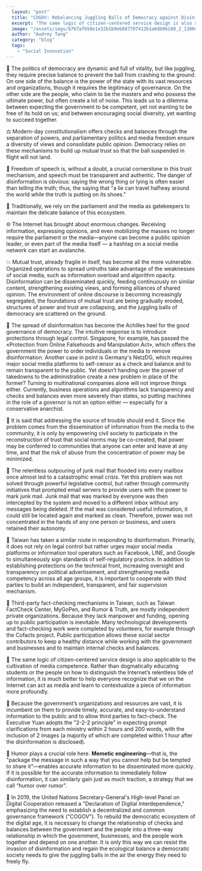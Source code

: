 ```yaml
---
  layout: "post"
  title: "COGOV: Rebalancing Juggling Balls of Democracy against Disinformation"
  excerpt: "The same logic of citizen-centered service design is also applicable to the cultivation of media competence."
  image: "/assets/imgs/b767afb58e1e32b1b9eb887707412b1a6db06188_2_1380x886.jpeg"
  author: "Audrey Tang"
  category: "blog"
  tags: 
    - "Social Innovation"
---
```


🤹 The politics of democracy are dynamic and full of vitality, but like juggling, they require precise balance to prevent the ball from crashing to the ground. On one side of the balance is the power of the state with its vast resources and organizations, though it requires the legitimacy of governance. On the other side are the people, who claim to be the masters and who possess the ultimate power, but often create a lot of noise. This leads us to a dilemma between expecting the government to be competent, yet not wanting to be free of its hold on us; and between encouraging social diversity, yet wanting to succeed together.

⚖️ Modern-day constitutionalism offers checks and balances through the separation of powers, and parliamentary politics and media freedom ensure a diversity of views and consolidate public opinion. Democracy relies on these mechanisms to build up mutual trust so that the ball suspended in flight will not land.

📢 Freedom of speech is, without a doubt, a crucial cornerstone in this trust mechanism, and speech must be transparent and authentic. The danger of disinformation is obvious: saying the wrong thing or lying is often easier than telling the truth; thus, the saying that "a lie can travel halfway around the world while the truth is putting on its shoes."

📰 Traditionally, we rely on the parliament and the media as gatekeepers to maintain the delicate balance of this ecosystem.

🌐 The Internet has brought about enormous changes. Receiving information, expressing opinions, and even mobilizing the masses no longer require the parliament or the media—anyone can become a public opinion leader, or even part of the media itself — a hashtag on a social media network can start an avalanche.

💥 Mutual trust, already fragile in itself, has become all the more vulnerable. Organized operations to spread untruths take advantage of the weaknesses of social media, such as information overload and algorithm opacity. Disinformation can be disseminated quickly, feeding continuously on similar content, strengthening existing views, and forming alliances of shared opinion. The environment of online discourse is becoming increasingly segregated, the foundations of mutual trust are being gradually eroded, structures of power and trust are collapsing, and the juggling balls of democracy are scattered on the ground.

🔔 The spread of disinformation has become the Achilles heel for the good governance of democracy. The intuitive response is to introduce protections through legal control. Singapore, for example, has passed the «Protection from Online Falsehoods and Manipulation Act», which offers the government the power to order individuals or the media to remove disinformation. Another case in point is Germany's NetzDG, which requires major social media platforms to self-censor as a check and balance and to remain transparent to the public. Yet doesn’t handing over the power of takedowns to the administration create a new problem in place of the former? Turning to multinational companies alone will not improve things either. Currently, business operations and algorithms lack transparency and checks and balances even more severely than states, so putting machines in the role of a governor is not an option either — especially for a conservative anarchist.

🔔 It is said that addressing the source of trouble should end it. Since the problem comes from the dissemination of information from the media to the community, it is only by empowering civil society to participate in the reconstruction of trust that social norms may be co-created, that power may be conferred to communities that anyone can enter and leave at any time, and that the risk of abuse from the concentration of power may be minimized.

📧 The relentless outpouring of junk mail that flooded into every mailbox once almost led to a catastrophic email crisis. Yet this problem was not solved through powerful legislative control, but rather through community initiatives that prompted email servers to provide users with the power to mark junk mail. Junk mail that was marked by everyone was then intercepted by the system and moved to a different inbox without any messages being deleted. If the mail was considered useful information, it could still be located again and marked as clean. Therefore, power was not concentrated in the hands of any one person or business, and users retained their autonomy.

💊 Taiwan has taken a similar route in responding to disinformation. Primarily, it does not rely on legal control but rather urges major social media platforms or information tool operators such as Facebook, LINE, and Google to simultaneously sign standards of self-regulatory practice. In addition to establishing protections on the technical front, increasing oversight and transparency on political advertisement, and strengthening media competency across all age groups, it is important to cooperate with third parties to build an independent, transparent, and fair supervision mechanism.

🔬 Third-party fact-checking mechanisms in Taiwan, such as Taiwan FactCheck Center, MyGoPen, and Rumor & Truth, are mostly independent private organizations. Because they lack manpower and funding, opening up to public participation is inevitable. Many technological developments and fact-checking work were completed by volunteers, for example through the Cofacts project. Public participation allows these social sector contributors to keep a healthy distance while working with the government and businesses and to maintain internal checks and balances.

📖 The same logic of citizen-centered service design is also applicable to the cultivation of media competence. Rather than dogmatically educating students or the people on how to distinguish the Internet’s relentless tide of information, it is much better to help everyone recognize that we on the Internet can act as media and learn to contextualize a piece of information more profoundly.

🔢 Because the government’s organizations and resources are vast, it is incumbent on them to provide timely, accurate, and easy-to-understand information to the public and to allow third parties to fact-check. The Executive Yuan adopts the "2-2-2 principle" in expecting prompt clarifications from each ministry within 2 hours and 200 words, with the inclusion of 2 images (a majority of which are completed within 1 hour after the disinformation is disclosed).

🤣 Humor plays a crucial role here. **Memetic engineering**—that is, the "package the message in such a way that you cannot help but be tempted to share it"—enables accurate information to be disseminated more quickly. If it is possible for the accurate information to immediately follow disinformation, it can similarly gain just as much traction, a strategy that we call “humor over rumor”.

🌈 In 2019, the United Nations Secretary-General's High-level Panel on Digital Cooperation released a "Declaration of Digital Interdependence," emphasizing the need to establish a decentralized and common governance framework ("COGOV"). To rebuild the democratic ecosystem of the digital age, it is necessary to change the relationship of checks and balances between the government and the people into a three-way relationship in which the government, businesses, and the people work together and depend on one another. It is only this way we can resist the invasion of disinformation and regain the ecological balance a democratic society needs to give the juggling balls in the air the energy they need to freely fly.
